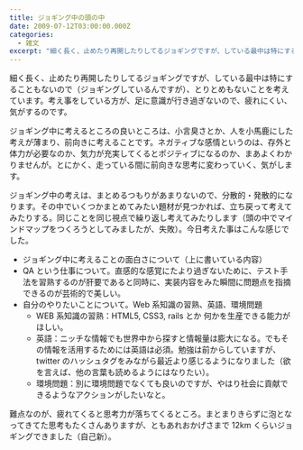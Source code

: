 ```yaml
---
title: ジョギング中の頭の中
date: 2009-07-12T03:00:00.000Z
categories:
  - 雑文
excerpt: "細く長く、止めたり再開したりしてるジョギングですが、している最中は特にすることもないので（ジョギングしているんですが）、とりとめもないことを考えています。考え事をしている方が、足に意識が行き過ぎないので、疲れにくい、気がするのです。"
---
```


細く長く、止めたり再開したりしてるジョギングですが、している最中は特にすることもないので（ジョギングしているんですが）、とりとめもないことを考えています。考え事をしている方が、足に意識が行き過ぎないので、疲れにくい、気がするのです。

ジョギング中に考えるところの良いところは、小言臭さとか、人を小馬鹿にした考えが薄まり、前向きに考えることです。ネガティブな感情というのは、存外と体力が必要なのか、気力が充実してくるとポジティブになるのか、まあよくわかりませんが。とにかく、走っている間に前向きな思考に変わっていく、気がします。

ジョギング中の考えは、まとめるつもりがあまりないので、分散的・発散的になります。その中でいくつかまとめてみたい題材が見つかれば、立ち戻って考えてみたりする。同じことを同じ視点で繰り返し考えてみたりします（頭の中でマインドマップをつくろうとしてみましたが、失敗）。今日考えた事はこんな感じでした。

- ジョギング中に考えることの面白さについて（上に書いている内容）
- QA という仕事について。直感的な感覚にたより過ぎないために、テスト手法を習熟するのが肝要であると同時に、実装内容をみた瞬間に問題点を指摘できるのが芸術的で美しい。
- 自分のやりたいことについて。Web 系知識の習熟、英語、環境問題
  - WEB 系知識の習熟：HTML5, CSS3, rails とか
    何かを生産できる能力がほしい。
  - 英語：ニッチな情報でも世界中から探すと情報量は膨大になる。でもその情報を活用するためには英語は必須。勉強は前からしていますが、twitter のハッシュタグをみながら最近より感じるようになりました（欲を言えば、他の言葉も読めるようにはなりたい）。
  - 環境問題：別に環境問題でなくても良いのですが、やはり社会に貢献できるようなアクションがしたいなと。

難点なのが、疲れてくると思考力が落ちてくるところ。まとまりきらずに泡となってきてた思考もたくさんありますが、ともあれおかげさまで 12km くらいジョギングできました（自己新）。
